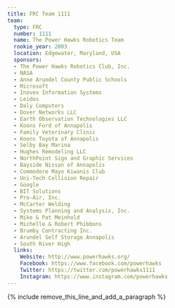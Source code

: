 ```yaml
---
title: FRC Team 1111
team:
  type: FRC
  number: 1111
  name: The Power Hawks Robotics Team
  rookie_year: 2003
  location: Edgewater, Maryland, USA
  sponsors:
  - The Power Hawks Robotics Club, Inc.
  - NASA
  - Anne Arundel County Public Schools
  - Microsoft
  - Inovex Information Systems
  - Leidos
  - Daly Computers
  - Dover Networks LLC
  - Earth Observation Technologies LLC
  - Koons Ford of Annapolis
  - Family Veterinary Clinic
  - Koons Toyota of Annapolis
  - Selby Bay Marina
  - Hughes Remodeling LLC
  - NorthPoint Sign and Graphic Services
  - Bayside Nissan of Annapolis
  - Commodore Mayo Kiwanis Club
  - Uni-Tech Collision Repair
  - Google
  - BIT Solutions
  - Pro-Air, Inc.
  - McCarter Welding
  - Systems Planning and Analysis, Inc.
  - Mike & Pat Meinhold
  - Michelle & Robert Phibbons
  - Brumby Contracting Inc.
  - Arundel Self Storage Annapolis
  - South River High
  links:
    Website: http://www.powerhawks.org/
    Facebook: https://www.facebook.com/powerhawks
    Twitter: https://twitter.com/powerhawks1111
    Instagram: https://www.instagram.com/powerhawks
---
```


{% include remove_this_line_and_add_a_paragraph %}